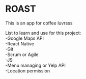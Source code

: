 # ROAST
This is an app for coffee luvrsss

List to learn and use for this project:  
-Google Maps API  
-React Native  
-Git  
-Scrum or Agile  
-JS  
-Menu managing or Yelp API  
-Location permission  